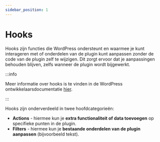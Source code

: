 ```yaml
---
sidebar_position: 1
---
```


# Hooks

Hooks zijn functies die WordPress ondersteunt en waarmee je kunt interageren met of onderdelen van de plugin kunt aanpassen zonder de code van de plugin zelf te wijzigen. Dit zorgt ervoor dat je aanpassingen behouden blijven, zelfs wanneer de plugin wordt bijgewerkt.

:::info

Meer informatie over hooks is te vinden in de WordPress ontwikkelaarsdocumentatie [hier](https://developer.wordpress.org/plugins/hooks/).

:::

Hooks zijn onderverdeeld in twee hoofdcategorieën:
- **Actions** - hiermee kun je **extra functionaliteit of data toevoegen** op specifieke punten in de plugin.
- **Filters** - hiermee kun je **bestaande onderdelen van de plugin aanpassen** (bijvoorbeeld tekst).
